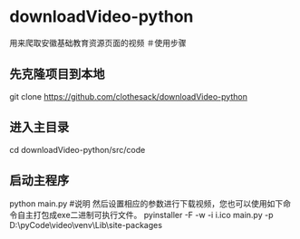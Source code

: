 # downloadVideo-python
用来爬取安徽基础教育资源页面的视频
＃使用步骤
## 先克隆项目到本地
git clone https://github.com/clothesack/downloadVideo-python
## 进入主目录
cd downloadVideo-python/src/code
## 启动主程序
python main.py
#说明
然后设置相应的参数进行下载视频，您也可以使用如下命令自主打包成exe二进制可执行文件。
pyinstaller -F -w -i i.ico main.py -p D:\pyCode\video\venv\Lib\site-packages
